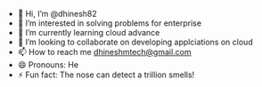 - 👋 Hi, I’m @dhinesh82
- 👀 I’m interested in solving problems for enterprise
- 🌱 I’m currently learning cloud advance
- 💞️ I’m looking to collaborate on developing applciations on cloud
- 📫 How to reach me dhineshmtech@gmail.com
- 😄 Pronouns: He
- ⚡ Fun fact: The nose can detect a trillion smells!

<!---
dhinesh82/dhinesh82 is a ✨ special ✨ repository because its `README.md` (this file) appears on your GitHub profile.
You can click the Preview link to take a look at your changes.
--->
